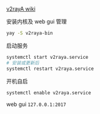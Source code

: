 [v2rayA wiki](https://v2raya.org/)

安装内核及 web gui 管理

```sh
yay -S v2raya-bin
```

启动服务

```sh
systemctl start v2raya.service
# 安装或更新后
systemctl restart v2raya.service
```

开机自启

```sh
systemctl enable v2raya.service
```

web gui `127.0.0.1:2017`